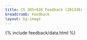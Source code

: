 ```yaml
---
title: CS 305+828 Feedback (201330)
breadcrumb: Feedback
layout: bg-image
---
```

{% include feedback/data.html %}
